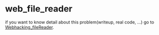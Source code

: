 # web_file_reader

if you want to know detail about this problem(writeup, real code, ...) go to [Webhacking_fileReader](https://github.com/popjy0312/Webhacking_FileReader).
